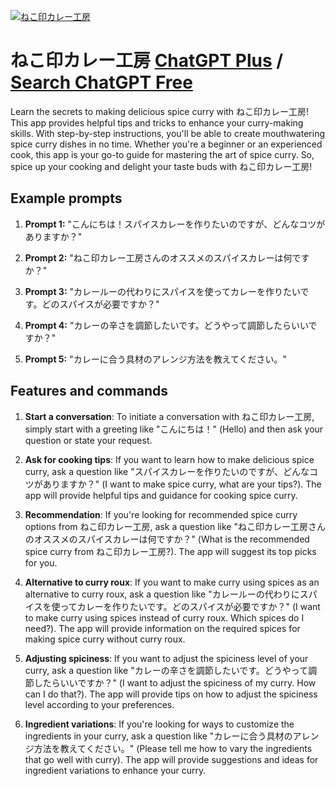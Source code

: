 
[![ねこ印カレー工房](https://files.oaiusercontent.com/file-uwBhVOy1arAb5EHz8GxO9kSK?se=2123-10-17T06%3A44%3A49Z&sp=r&sv=2021-08-06&sr=b&rscc=max-age%3D31536000%2C%20immutable&rscd=attachment%3B%20filename%3Dnekojirushi_400x400.jpg&sig=AAEbN8MaloYkZZ1ynDbpWFvImJXhP54OD8ygsdivOcg%3D)](https://chat.openai.com/g/g-3M1VKLoyZ-nekoyin-karegong-fang)

# ねこ印カレー工房 [ChatGPT Plus](https://chat.openai.com/g/g-3M1VKLoyZ-nekoyin-karegong-fang) / [Search ChatGPT Free](https://gptcall.net/index.html#/?search=%E3%81%AD%E3%81%93%E5%8D%B0%E3%82%AB%E3%83%AC%E3%83%BC%E5%B7%A5%E6%88%BF)

Learn the secrets to making delicious spice curry with ねこ印カレー工房! This app provides helpful tips and tricks to enhance your curry-making skills. With step-by-step instructions, you'll be able to create mouthwatering spice curry dishes in no time. Whether you're a beginner or an experienced cook, this app is your go-to guide for mastering the art of spice curry. So, spice up your cooking and delight your taste buds with ねこ印カレー工房!

## Example prompts

1. **Prompt 1:** "こんにちは！スパイスカレーを作りたいのですが、どんなコツがありますか？"

2. **Prompt 2:** "ねこ印カレー工房さんのオススメのスパイスカレーは何ですか？"

3. **Prompt 3:** "カレールーの代わりにスパイスを使ってカレーを作りたいです。どのスパイスが必要ですか？"

4. **Prompt 4:** "カレーの辛さを調節したいです。どうやって調節したらいいですか？"

5. **Prompt 5:** "カレーに合う具材のアレンジ方法を教えてください。"

## Features and commands

1. **Start a conversation**: To initiate a conversation with ねこ印カレー工房, simply start with a greeting like "こんにちは！" (Hello) and then ask your question or state your request.

2. **Ask for cooking tips**: If you want to learn how to make delicious spice curry, ask a question like "スパイスカレーを作りたいのですが、どんなコツがありますか？" (I want to make spice curry, what are your tips?). The app will provide helpful tips and guidance for cooking spice curry.

3. **Recommendation**: If you're looking for recommended spice curry options from ねこ印カレー工房, ask a question like "ねこ印カレー工房さんのオススメのスパイスカレーは何ですか？" (What is the recommended spice curry from ねこ印カレー工房?). The app will suggest its top picks for you.

4. **Alternative to curry roux**: If you want to make curry using spices as an alternative to curry roux, ask a question like "カレールーの代わりにスパイスを使ってカレーを作りたいです。どのスパイスが必要ですか？" (I want to make curry using spices instead of curry roux. Which spices do I need?). The app will provide information on the required spices for making spice curry without curry roux.

5. **Adjusting spiciness**: If you want to adjust the spiciness level of your curry, ask a question like "カレーの辛さを調節したいです。どうやって調節したらいいですか？" (I want to adjust the spiciness of my curry. How can I do that?). The app will provide tips on how to adjust the spiciness level according to your preferences.

6. **Ingredient variations**: If you're looking for ways to customize the ingredients in your curry, ask a question like "カレーに合う具材のアレンジ方法を教えてください。" (Please tell me how to vary the ingredients that go well with curry). The app will provide suggestions and ideas for ingredient variations to enhance your curry.


